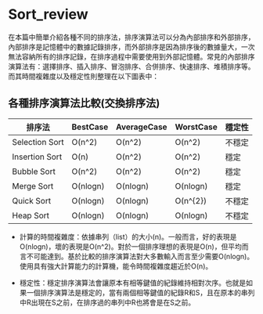# Sort_review

在本篇中簡單介紹各種不同的排序法，排序演算法可以分為內部排序和外部排序，內部排序是記憶體中的數據記錄排序，而外部排序是因為排序後的數據量大，一次無法容納所有的排序記錄，在排序過程中需要使用到外部記憶體。常見的內部排序演算法有：選擇排序、插入排序、冒泡排序、合併排序、快速排序、堆積排序等。而其時間複雜度以及穩定性則整理在以下圖表中：

## 各種排序演算法比較(交換排序法)

| 排序法 | BestCase | AverageCase | WorstCase | 穩定性 |
| -------- | -------- | -------- | -------- | -------- |
| Selection Sort     | O(n^2)     | O(n^2)     | O(n^2) | 不穩定
| Insertion Sort     | O(n)     | O(n^2)     | O(n^2) | 穩定
| Bubble Sort     | O(n^2)     | O(n^2)     | O(n^2) | 穩定
| Merge Sort     | O(nlogn)     | O(nlogn)     | O(nlogn) | 穩定 
| Quick Sort     | O(nlogn)     | O(nlogn)     | O(n^{2}) | 不穩定
| Heap Sort     | O(nlogn)     | O(nlogn)     | O(nlogn) | 不穩定

* 計算的時間複雜度：依據串列（list）的大小(n)。一般而言，好的表現是O(nlogn)，壞的表現是O(n^2)。對於一個排序理想的表現是O(n)，但平均而言不可能達到。基於比較的排序演算法對大多數輸入而言至少需要O(nlogn)。使用具有強大計算能力的計算機，能令時間複雜度趨近於O(n)。

* 穩定性：穩定排序演算法會讓原本有相等鍵值的紀錄維持相對次序。也就是如果一個排序演算法是穩定的，當有兩個相等鍵值的紀錄R和S，且在原本的串列中R出現在S之前，在排序過的串列中R也將會是在S之前。
